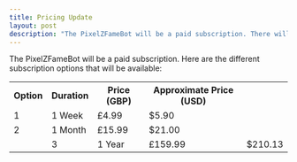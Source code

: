 ```yaml
---
title: Pricing Update
layout: post
description: "The PixelZFameBot will be a paid subscription. There will be three different subscription options. A 1 week subscription which will cost £4.99 (~$5.90). A 1 month subscription which will cost £15.99 (~$21) and 1 year subscription which will cost £159.99 (~$210.13)"
---
```


The PixelZFameBot will be a paid subscription. Here are the different subscription options that will be available:

<table>
	<tr>
		<th>Option</th>
		<th>Duration</th>
		<th>Price (GBP)</th>
		<th>Approximate Price (USD)</th>
	</tr>
	<tr>
		<td>1</td>
		<td>1 Week</td>
		<td>£4.99</td>
		<td>$5.90</td>
	</tr>
	<tr>
		<td>2</td>
		<td>1 Month</td>
		<td>£15.99</td>
		<td>$21.00</td>
	</tr>
	<td>
		<td>3</td>
		<td>1 Year</td>
		<td>£159.99</td>
		<td>$210.13</td>
	</td>
</table>